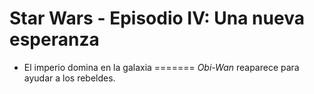 # Star Wars - Episodio IV: Una nueva esperanza


* El imperio domina en la galaxia
=======
*Obi-Wan* reaparece para ayudar a los rebeldes.

